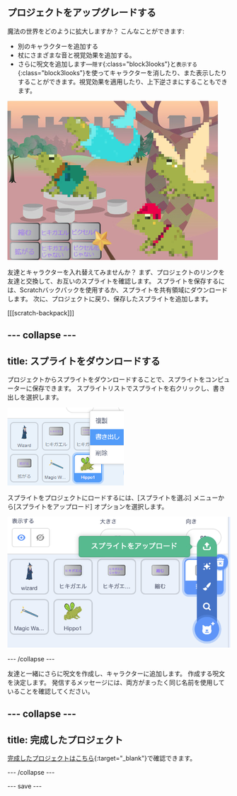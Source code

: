 ## プロジェクトをアップグレードする

魔法の世界をどのように拡大しますか？ こんなことができます:
+ 別のキャラクターを追加する
+ 杖にさまざまな音と視覚効果を追加する。
+ さらに呪文を追加します—`隠す`{:class="block3looks"}と`表示する`{:class="block3looks"}を使ってキャラクターを消したり、また表示したりすることができます。視覚効果を適用したり、上下逆さまにすることもできます。

![4つのスプライトと、新しいピクセル化の呪文ボタンが追加されたプロジェクト。](images/upgrade-step.png)

友達とキャラクターを入れ替えてみませんか？ まず、プロジェクトのリンクを友達と交換して、お互いのスプライトを確認します。 スプライトを保存するには、Scratchバックパックを使用するか、スプライトを共有領域にダウンロードします。 次に、プロジェクトに戻り、保存したスプライトを追加します。

[[[scratch-backpack]]]

--- collapse ---
---
title: スプライトをダウンロードする
---

プロジェクトからスプライトをダウンロードすることで、スプライトをコンピューターに保存できます。 スプライトリストでスプライトを右クリックし、書き出しを選択します。

![スプライトリストのポップアップメニュー。](images/export-sprite.png)

スプライトをプロジェクトにロードするには、[スプライトを選ぶ] メニューから[スプライトをアップロード] オプションを選択します。

![スプライトをアップロードオプションを示す、展開されたスプライトを選ぶメニュー。](images/upload-sprite.png)

--- /collapse ---

友達と一緒にさらに呪文を作成し、キャラクターに追加します。 作成する呪文を決定します。 発信するメッセージには、両方がまったく同じ名前を使用していることを確認してください。

--- collapse ---
---
title: 完成したプロジェクト
---

[完成したプロジェクトはこちら](https://scratch.mit.edu/projects/706346262/){:target="_blank"}で確認できます。

--- /collapse ---

--- save ---
